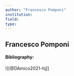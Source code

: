 ```yaml
---
author: "Francesco Pomponi"
institution:
field:
type:
---
```


## Francesco Pomponi
#### Bibliography:

![[@DAmico2021-hj]]